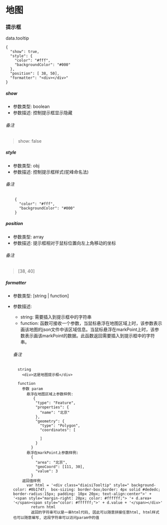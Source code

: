 # 地图

### 提示框

data.tooltip

    {
      "show": true,
      "style": {
        "color": "#fff",
        "backgroundColor": "#000"
      },
      "position": [ 38, 50],
      "formatter": "<div></div>"
    }


##### show
  * 参数类型: boolean
  * 参数描述: 控制提示框显示隐藏

  ###### 备注
  >  show: false

##### style
  * 参数类型: obj
  * 参数描述: 控制提示框样式(驼峰命名法)

  ###### 备注
        {
          "color": "#fff",
          "backgroundColor": "#000"
        }

##### position
  * 参数类型: array
  * 参数描述: 提示框相对于鼠标位置向左上角移动的坐标

  ###### 备注
  > [38, 40]

##### formatter
  * 参数类型: [string | function]
  * 参数描述:
    * string: 需要插入到提示框中的字符串
    * function: 函数可接收一个参数，当鼠标悬浮在地图区域上时，该参数表示画该地图的json文件中该区域信息。当鼠标悬浮在markPoint上时，该参数表示画该markPoint的数据。此函数返回需要插入到提示框中的字符串。

    ###### 备注
      ```
        string
          <div>这是地图提示框</div>
      ```

      ```
        function
          参数 param
            悬浮在地图区域上参数样例:
               {
                "type": "Feature",
                "properties": {
                  "name": "北京"
                },
                "geometry": {
                  "type": "Polygon",
                  "coordinates": [

                  ]
                }
              }
            悬浮在markPoint上参数样例:
              {
                "area": "北京",
                "geoCoord": [111, 30],
                "value": 3
              }
          返回值样例
            var html = '<div class="diaisiTooltip" style=" background-color: #0b1747;  box-sizing: border-box;border: 4px solid #dededc; border-radius:15px; padding: 10px 20px; text-align:center">' + '<span style="margin-right: 20px; color: #ffffff;"> '+ d.area+ '</span><span style="color: #ffffff;">' + d.value + '</span></div>'
              return html
              返回的字符串可以是一串html代码, 因此可以随意拼接任意html, html样式也可以随意编写, 这段字符串可以访问param中的值

      ```
